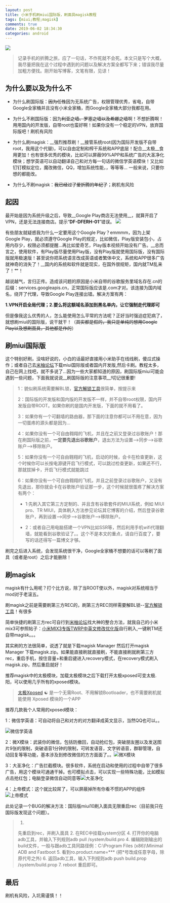 ```yaml
---
layout: post
title: 小米手机刷miui国际版，刷面具magisk教程
tags: [miui;教程;magisk]
comments: true
date: 2019-06-02 18:34:30
categories: android
---
```


![](/assets/blogImg/2019.06.02/miui10.jpg)

> 记录手机的折腾之旅，应了一句话，不作死就不会死。本文只是写个大概，我尽量把我在这个过程中遇到的问题以及解决方案全都写下来；错误我尽量加粗方便找。刚开始写博客，文笔有限，见谅！

<!-- more -->

## 为什么要以及为什么不

* 为什么刷国际版：~~因为任性~~因为无系统广告，权限管理优秀，省电，自带Google全家桶并且没有小米全家桶，而Google全家桶大部分我都在用。

* 为什么不刷国际版：因为~~利亚之墙、罗塞之墙以及希娜之墙~~啊！不想折腾啊！用用国内的开发版，自带root也蛮好啊！如果你没有一个稳定的VPN，放弃国际版吧！刷机有风险

* 为什么刷magisk：__强烈推荐刷！__接管系统root(因为国际开发版不自带root，我用这个代替)，可以自由定制和榨干系统和APP底层！配合__太极__食用更加！也有很多优秀的模块，比如可以屏蔽99%APP和系统广告的大圣净化模块；想学英语可以自动翻译自己和对方每一句话的微信学英语模块！又比如钉钉模拟定位，魔改微信，QQ，增加系统性能，，等等等... 一般来说，只要你想的都能改。

* 为什么不刷magisk：~~我已经过了爱折腾的年纪了~~；刷机有风险


 ##  起因
最开始是因为系统升级之后，导致__Google Play商店无法使用__，就算开启了VPN，还是无法连接商店。提示“__DF-DFERH-01__”错误。
![](/assets/blogImg/2019.06.02/DF-DFERH-01错误.jpg)

有些朋友就疑惑我为什么一定要用这个Google Play？emmmm，因为上架Google Play，就必须遵守Google Play的规定，比如微信，Play版安装包小，占用内存少，权限必须都提醒...再比如爱奇艺，Play版本视频开始没有广告。__总而言之，使用软件，有Play版尽量使用Play版，没有Play版就使用国际版，没有国际版就用极速版！甚至说你把系统语言改成英语或者繁体中文，系统和APP很多广告就神奇的消失了！__国内的系统和软件就是现实，在国外很规矩，国内就TM乱来了！艹！

越说越气，言归正传。造成该问题的原因是小米自带的谷歌服务里域名存在.cn的后缀：services.googleapis.cn，正常国际版应该是.com才对。该连接为国内域名，绕开了代理，导致Google Play连接出错。解决方案有两：

__1.VPN开启全局代理；2.要么将这额域名添加到黑名单内，让它强制走代理即可__

但是像我这么优秀的人，怎么能使用怎么平常的方法呢？正好当时强迫症犯病了，就想刷miui的国际版，说干就干！（~~其实都是假的，我只是单纯的想用Google Play以及想刷面具，其他都是作的~~）

## 刷miui国际版

这个特别好刷，没啥好说的，小白的话最好直接用小米助手在线线刷，傻瓜式操作；或者自己去[米柚论坛](http://www.miui.com)下载miui国际版或者国内开发版,然后卡刷。教程太多，自己在网上找吧，就不多说了...因为一些大家都知道的原因，刷国际版miui可能会遇到一些问题，下面我就说说__刷国际版的注意事项__!切记很重要!

> 1：貌似刷系统需要解BL锁，[官方解锁工具](http://www.miui.com/unlock/index.html)很简单，按提示来
>
> 2：国际版的开发版和国内版的开发版不一样，并不自带root权限，国内开发版自带ROOT。如果你刷的是国内开发版，下面的就不用看了。
>
> 3：如果你有一个可翻墙的路由器，那下面的注意你都可以不用在意，因为一切蛋疼的源头都是因为...
>
> 4：如果你没有一个可自由翱翔的飞机，并且在之前又登录过谷歌账户！那在刷国际版之前，**一定要先退出谷歌账户**，退出方法为设置—>同步—>谷歌账户—>移除账户。
>
> 5：如果你没有一个可自由翱翔的飞机，启动的时候，会卡在检查更新，这个时候你可以长按电源键开启飞行模式，可以跳过检查更新，如果还不行，那就拔掉卡，开启飞行模式就能跳过
>
> 6：如果你没有一个可自由翱翔的飞机，并且之前登录过谷歌账户，又没有先退出，那你就会卡在谷歌账户验证那一步，这个时候就很蛋疼了解决方案有两个：
>
> * 1:先刷入其它第三方定制的、并且含有谷歌套件的MIUI系统，例如 MIUI pro、TR MIUI，具体刷入方法参见论坛其它博客的介绍，然后登录谷歌账户，再到设置—>同步—>谷歌账户—>移除账户。
>
> * 2：或者自己用电脑搭建一个VPN比如SSR等，然后利用手机wifi代理翻墙，就能看到谷歌验证了。。这个不是本文的重点，请自行百度了，要写的话还得写一篇博文才够。

刷完之后进入系统，会发现系统很干净，Google全家桶不想要的话可以等刷了面具（或者是root）之后才能删除！

## 刷magisk

magisk有什么用呢？打个比方说，除了当ROOT使以外，magisk对系统相当于mod对于老滚五。

刷magisk之前是需要刷第三方REC的，刷第三方REC同样需要解BL锁--[官方解锁工具](http://www.miui.com/unlock/index.html)！有很多

简单快捷的刷第三方rec可自行到[米柚论坛](http://www.miui.com)找大神的整合方法，就我自己的小米mix3可参照帖子：[小米MIX3专版TWRP中英文修改优化版](http://www.miui.com/thread-19749636-1-1.html)自行刷入,一键刷TM还自带magisk。。。

其实刷的方法很简单，说透了就是下载magisk Manager 然后打开magisk Manager 下载magisk.zip。如果能直接刷就直接刷，不能直接刷就刷第三方rec，重启手机，按住音量+和重启键进入recovery模式，在recovery模式刷入magisk.zip，然后重启就好！

推荐magisk中的太极模块，加载太极模块之后下载打开太极xposed可变太极.阳，可以使用几乎所有的xposed模块。

>  [太极Xposed](https://xposed.appkg.com/tag/太极xposed) ☯️ 是一个无需Root、不用解锁Bootloader，也不需要刷机就能使用 Xposed 模块的一个APP

推荐几款我个人常用的xposed模块：

1：微信学英语：可自动将自己和对方的对方翻译成英文显示，当然QQ也可以。。

![微信学英语](/assets/blogImg/2019.06.02/微信学英语.jpg)

2：微X模块：武装你的微信，包括防撤回，自动抢红包，突破朋友圈以及发送图片9张的限制，突破语音1分钟的限制，可转发语音，文字转语音，群聊管理，自动回复等等功能，基本涉及到修改微信的方方面面了。。![微X模块](/assets/blogImg/2019.06.02/微X模块.jpg)

3：大圣净化：广告拦截模块。很多软件，系统在启动和使用的过程中自带了很多广告，用这个模块可通通干掉。也可模拟点击，可以实现一些特殊功能，比如模拟点击抢红包；电脑登录微信自动同意等![大圣净化](/assets/blogImg/2019.06.02/大圣净化.jpg)

4：上帝模式：这个就比较屌了，可以屏蔽掉所有你看不惯的APP的组件![上帝模式](/assets/blogImg/2019.06.02/上帝模式.jpg)

此处记录一个BUG的解决方法：国际版miui10刷入面具无限重启rec（目前我只在国际版发现这个问题）。

>1. 
>先重启到rec，并刷入面具
>2. 在REC中挂载system分区
>4. 打开你的电脑adb工具，并输入下列规则adb pull /system/build.pro
>4. 编辑刚刚输出的build文件，一般与跟adb工具同路径例：C:\Program Files (x86)\Minimal ADB and Fastboot
>5. 看到ro.product.name=***      (把\*号改成任意字母，除原代号之外)
>6. 返回adb工具，输入下列规则adb push build.prop /system/build.prop
>7. reboot 重启即可。
>

## 最后

刷机有风险，入坑需谨慎！！